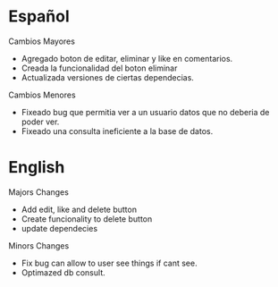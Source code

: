 # Español

Cambios Mayores

- Agregado boton de editar, eliminar y like en comentarios.
- Creada la funcionalidad del boton eliminar
- Actualizada versiones de ciertas dependecias.

Cambios Menores

- Fixeado bug que permitia ver a un usuario datos que no deberia de poder ver.
- Fixeado una consulta ineficiente a la base de datos.



# English

Majors Changes

- Add edit, like and delete button
- Create funcionality to delete button
- update dependecies

Minors Changes

- Fix bug can allow to user see things if cant see.
- Optimazed db consult.

